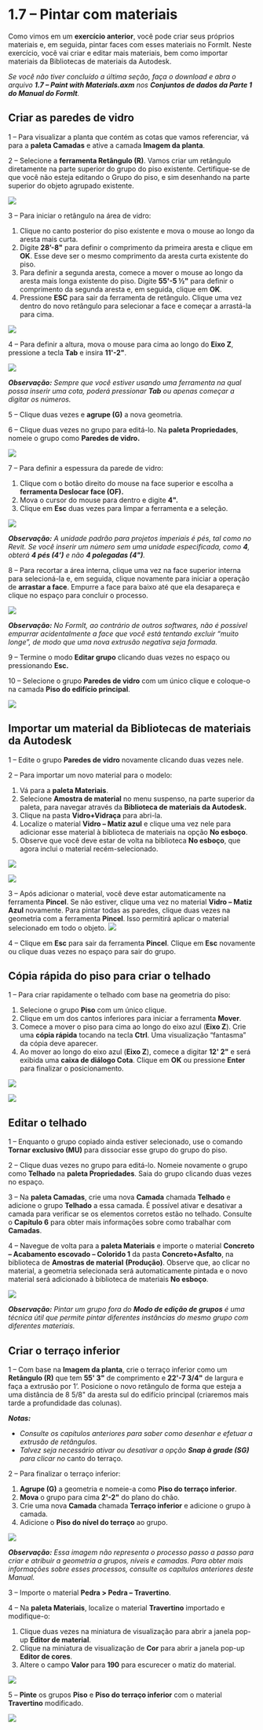 # 1.7 – Pintar com materiais

Como vimos em um **exercício anterior**, você pode criar seus próprios materiais e, em seguida, pintar faces com esses materiais no FormIt. Neste exercício, você vai criar e editar mais materiais, bem como importar materiais da Bibliotecas de materiais da Autodesk.

_Se você não tiver concluído a última seção, faça o download e abra o arquivo_ _**1.7 – Paint with Materials.axm**_ _nos_ _**Conjuntos de dados da Parte 1 do Manual do FormIt**._

## **Criar as paredes de vidro**

1 – Para visualizar a planta que contém as cotas que vamos referenciar, vá para a **paleta Camadas** e ative a camada **Imagem da planta**.

2 – Selecione a **ferramenta Retângulo (R)**. Vamos criar um retângulo diretamente na parte superior do grupo do piso existente. Certifique-se de que você não esteja editando o Grupo do piso, e sim desenhando na parte superior do objeto agrupado existente.

![](<../../.gitbook/assets/0 (3).png>)

3 – Para iniciar o retângulo na área de vidro:

1. Clique no canto posterior do piso existente e mova o mouse ao longo da aresta mais curta.
2. Digite **28’-8"** para definir o comprimento da primeira aresta e clique em **OK**. Esse deve ser o mesmo comprimento da aresta curta existente do piso.
3. Para definir a segunda aresta, comece a mover o mouse ao longo da aresta mais longa existente do piso. Digite **55'-5 ½"** para definir o comprimento da segunda aresta e, em seguida, clique em **OK**.
4. Pressione **ESC** para sair da ferramenta de retângulo. Clique uma vez dentro do novo retângulo para selecionar a face e começar a arrastá-la para cima.

![](<../../.gitbook/assets/1 (3) (1).png>)

4 – Para definir a altura, mova o mouse para cima ao longo do **Eixo Z**, pressione a tecla **Tab** e insira **11'-2"**.

![](<../../.gitbook/assets/2 (4) (1).png>)

_**Observação:**_ _Sempre que você estiver usando uma ferramenta na qual possa inserir uma cota, poderá pressionar_ _**Tab**_ _ou apenas começar a digitar os números._

5 – Clique duas vezes e **agrupe (G)** a nova geometria.

6 – Clique duas vezes no grupo para editá-lo. Na **paleta Propriedades**, nomeie o grupo como **Paredes de vidro.**

![](<../../.gitbook/assets/3 (3).png>)

7 – Para definir a espessura da parede de vidro:

1. Clique com o botão direito do mouse na face superior e escolha a **ferramenta Deslocar face (OF).**
2. Mova o cursor do mouse para dentro e digite **4".**
3. Clique em **Esc** duas vezes para limpar a ferramenta e a seleção.

![](<../../.gitbook/assets/4 (17).png>)

​_**Observação:**_ _A unidade padrão para projetos imperiais é pés, tal como no Revit. Se você inserir um número sem uma unidade especificada, como_ _**4**, obterá_ _**4 pés (4’)**_ _e não_ _**4 polegadas (4")**._

8 – Para recortar a área interna, clique uma vez na face superior interna para selecioná-la e, em seguida, clique novamente para iniciar a operação de **arrastar a face**. Empurre a face para baixo até que ela desapareça e clique no espaço para concluir o processo.

![](<../../.gitbook/assets/5 (12).png>)

_**Observação:**_ _No FormIt, ao contrário de outros softwares, não é possível empurrar acidentalmente a face que você está tentando excluir “muito longe”, de modo que uma nova extrusão negativa seja formada._

9 – Termine o modo **Editar grupo** clicando duas vezes no espaço ou pressionando **Esc.**

10 – Selecione o grupo **Paredes de vidro** com um único clique e coloque-o na camada **Piso do edifício principal**.

![](<../../.gitbook/assets/6 (13) (1).png>)

## **Importar um material da Bibliotecas de materiais da Autodesk**

1 – Edite o grupo **Paredes de vidro** novamente clicando duas vezes nele.

2 – Para importar um novo material para o modelo:

1. Vá para a **paleta Materiais**.
2. Selecione **Amostra de material** no menu suspenso, na parte superior da paleta, para navegar através da **Biblioteca de materiais da Autodesk.** ​
3. Clique na pasta **Vidro+Vidraça** para abri-la.
4. Localize o material **Vidro – Matiz azul** e clique uma vez nele para adicionar esse material à biblioteca de materiais na opção **No esboço**.
5. Observe que você deve estar de volta na biblioteca **No esboço**, que agora inclui o material recém-selecionado.

![](<../../.gitbook/assets/7 (8) (1).png>)

![](<../../.gitbook/assets/8 (8).png>)

3 – Após adicionar o material, você deve estar automaticamente na ferramenta **Pincel**. Se não estiver, clique uma vez no material **Vidro – Matiz Azul** novamente. Para pintar todas as paredes, clique duas vezes na geometria com a ferramenta **Pincel**. Isso permitirá aplicar o material selecionado em todo o objeto. ![](<../../.gitbook/assets/9 (1).png>)​

4 – Clique em **Esc** para sair da ferramenta **Pincel**. Clique em **Esc** novamente ou clique duas vezes no espaço para sair do grupo.

## **Cópia rápida do piso para criar o telhado**

1 – Para criar rapidamente o telhado com base na geometria do piso:

1. Selecione o grupo **Piso** com um único clique.
2. Clique em um dos cantos inferiores para iniciar a ferramenta **Mover**.
3. Comece a mover o piso para cima ao longo do eixo azul (**Eixo Z**). Crie uma **cópia rápida** tocando na tecla **Ctrl**. Uma visualização “fantasma” da cópia deve aparecer. ​
4. Ao mover ao longo do eixo azul (**Eixo Z**), comece a digitar **12' 2"** e será exibida uma **caixa de diálogo Cota**. Clique em **OK** ou pressione **Enter** para finalizar o posicionamento.

![](<../../.gitbook/assets/10 (1).png>)

![](<../../.gitbook/assets/11 (1).png>)

## **Editar o telhado**

1 – Enquanto o grupo copiado ainda estiver selecionado, use o comando **Tornar exclusivo (MU)** para dissociar esse grupo do grupo do piso.

2 – Clique duas vezes no grupo para editá-lo. Nomeie novamente o grupo como **Telhado** na **paleta Propriedades**. Saia do grupo clicando duas vezes no espaço.

3 – Na **paleta Camadas**, crie uma nova **Camada** chamada **Telhado** e adicione o grupo **Telhado** a essa camada. É possível ativar e desativar a camada para verificar se os elementos corretos estão no telhado. Consulte o **Capítulo 6** para obter mais informações sobre como trabalhar com **Camadas**.

4 – Navegue de volta para a **paleta Materiais** e importe o material **Concreto – Acabamento escovado – Colorido 1** da pasta **Concreto+Asfalto**, na biblioteca de **Amostras de material** **(Produção)**. Observe que, ao clicar no material, a geometria selecionada será automaticamente pintada e o novo material será adicionado à biblioteca de materiais **No esboço**.

![](../../.gitbook/assets/12.jpeg)

_**Observação:**_ _Pintar um grupo fora do_ _**Modo de edição de grupos**_ _é uma técnica útil que permite pintar diferentes instâncias do mesmo grupo com diferentes materiais._

## **Criar o terraço inferior**

1 – Com base na **Imagem da planta**, crie o terraço inferior como um **Retângulo (R)** que tem **55' 3"** de comprimento e **22'-7 3/4"** de largura e faça a extrusão por 1’. Posicione o novo retângulo de forma que esteja a uma distância de 8 5/8" da aresta sul do edifício principal (criaremos mais tarde a profundidade das colunas).

_**Notas:**_

* _Consulte os capítulos anteriores para saber como desenhar e efetuar a extrusão de retângulos._
* _Talvez seja necessário ativar ou desativar a opção __**Snap à grade (SG)**__ para clicar no_ canto do terraço.

2 – Para finalizar o terraço inferior:

1. **Agrupe (G)** a geometria e nomeie-a como **Piso do terraço inferior**.
2. **Mova** o grupo para cima **2'-2"** do plano do chão.
3. Crie uma nova **Camada** chamada **Terraço inferior** e adicione o grupo à camada.
4. Adicione o **Piso do nível do terraço** ao grupo.

![](<../../.gitbook/assets/13 (1).png>)

_**Observação:**_ _Essa imagem não representa o processo passo a passo para criar e atribuir a geometria a grupos, níveis e camadas. Para obter mais informações sobre esses processos, consulte os capítulos anteriores deste Manual._

3 – Importe o material **Pedra > Pedra – Travertino**.

4 – Na **paleta Materiais**, localize o material **Travertino** importado e modifique-o:

1. Clique duas vezes na miniatura de visualização para abrir a janela pop-up **Editor de material**.
2. Clique na miniatura de visualização de **Cor** para abrir a janela pop-up **Editor de cores**.
3. Altere o campo **Valor** para **190** para escurecer o matiz do material.

![](<../../.gitbook/assets/14 (2).png>)

5 – **Pinte** os grupos **Piso** e **Piso do terraço inferior** com o material **Travertino** modificado.

![](../../.gitbook/assets/15.jpeg)
